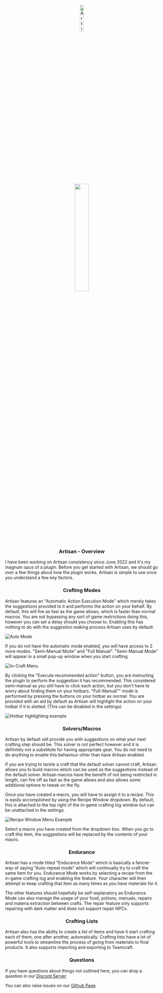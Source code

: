 <div align="center">
<img src="https://love.puni.sh/resources/artisan.svg" alt="Artisan IconUrl" width="15%">
<br>
<img src="https://github.com/PunishXIV/Artisan/blob/050a58be7b0ce94c959c17e43dabecb65e38a55c/PunishImages/artisan.png" width="30%" />
</div>

<div align="center"> 

### Artisan - Overview 

</div>

I have been working on Artisan consistency since June 2022 and it's my magnum opus of a plugin.
Before you get started with Artisan, we should go over a few things about how the plugin works. Artisan is simple to use once you understand a few key factors.

<div align="center"> 

### Crafting Modes

</div>

Artisan features an "Automatic Action Execution Mode" which merely takes the suggestions provided to it and performs the action on your behalf. 
By default, this will fire as fast as the game allows, which is faster than normal macros.
You are not bypassing any sort of game restrictions doing this, however you can set a delay should you choose to.
Enabling this has nothing to do with the suggestion making process Artisan uses by default.


![Auto Mode](/Artisan/Images/AutoMode.png)



If you do not have the automatic mode enabled, you will have access to 2 more modes. "Semi-Manual Mode" and "Full Manual".
"Semi-Manual Mode" will appear in a small pop-up window when you start crafting.

![In-Craft Menu](/Artisan/Images/ThemeCraftingWindowExample.png)

By clicking the "Execute recommended action" button, you are instructing the plugin to perform the suggestion it has recommended.
This considered semi-manual as you still have to click each action, but you don't have to worry about finding them on your hotbars.
"Full-Manual"" mode is performed by pressing the buttons on your hotbar as normal.
You are provided with an aid by default as Artisan will highlight the action on your hotbar if it is slotted. (This can be disabled in the settings)

![Hotbar highlighting example](/Artisan/Images/OutlineExample.png)

<div align="center"> 

### Solvers/Macros

</div>

Artisan by default will provide you with suggestions on what your next crafting step should be. This solver is not perfect however and it is definitely not a substitute for having appropriate gear. 
You do not need to do anything to enable this behaviour other than have Artisan enabled. 

If you are trying to tackle a craft that the default solver cannot craft, Artisan allows you to build macros which can be used as the suggestions instead of the default solver.
Artisan macros have the benefit of not being restricted in length, can fire off as fast as the game allows and also allows some additional options to tweak on the fly.

Once you have created a macro, you will have to assign it to a recipe. This is easily accomplished by using the Recipe Window dropdown. By default, this is attached to the top right of the in-game crafting log window but can be unattached in the settings.

![Recipe Window Menu Example](/Artisan/Images/RecipeWindowExample.phg)

Select a macro you have created from the dropdown box. When you go to craft this item, the suggestions will be replaced by the contents of your macro.

<div align="center"> 

### Endurance

</div>

Artisan has a mode titled "Endurance Mode" which is basically a fancier way of saying "Auto-repeat mode" which will continually try to craft the same item for you. 
Endurance Mode works by selecting a recipe from the in-game crafting log and enabling the feature.
Your character will then attempt to keep crafting that item as many times as you have materials for it.

The other features should hopefully be self-explanatory as Endurance Mode can also manage the usage of your food, potions, manuals, repairs and materia extraction between crafts.
The repair feature only supports repairing with dark matter and does not support repair NPCs.

<div align="center"> 

### Crafting Lists

</div>

Artisan also has the ability to create a list of items and have it start crafting each of them, one after another, automatically.
Crafting lists have a lot of powerful tools to streamline the process of going from materials to final products.
It also supports importing and exporting to Teamcraft.

<div align="center"> 

### Questions

</div>

If you have questions about things not outlined here, you can drop a question in our [Discord Server](https://discord.gg/Zzrcc8kmvy)

You can also raise issues on our [Github Page](https://github.com/PunishXIV/Artisan)



